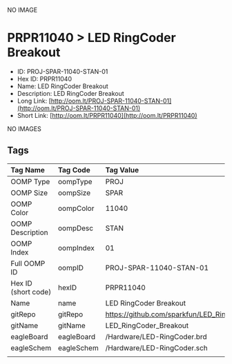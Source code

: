 


  
NO IMAGE  
# PRPR11040 > LED RingCoder Breakout

- ID: PROJ-SPAR-11040-STAN-01
- Hex ID: PRPR11040
- Name: LED RingCoder Breakout
- Description: LED RingCoder Breakout
- Long Link: [http://oom.lt/PROJ-SPAR-11040-STAN-01](http://oom.lt/PROJ-SPAR-11040-STAN-01)
- Short Link: [http://oom.lt/PRPR11040](http://oom.lt/PRPR11040)
  
NO IMAGES  
## Tags
  

|Tag Name|Tag Code|Tag Value|
| :--- | :--- | :--- |
|OOMP Type|oompType|PROJ|
|OOMP Size|oompSize|SPAR|
|OOMP Color|oompColor|11040|
|OOMP Description|oompDesc|STAN|
|OOMP Index|oompIndex|01|
|Full OOMP ID|oompID|PROJ-SPAR-11040-STAN-01|
|Hex ID (short code)|hexID|PRPR11040|
|Name|name|LED RingCoder Breakout|
|gitRepo|gitRepo|https://github.com/sparkfun/LED_RingCoder_Breakout|
|gitName|gitName|LED_RingCoder_Breakout|
|eagleBoard|eagleBoard|/Hardware/LED-RingCoder.brd|
|eagleSchem|eagleSchem|/Hardware/LED-RingCoder.sch|
||||

